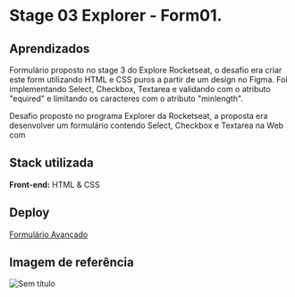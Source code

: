 # Stage 03 Explorer - Form01.


## Aprendizados

Formulário proposto no stage 3 do Explore Rocketseat, o desafio era criar este form utilizando HTML e CSS puros a partir de um design no Figma.
Foi implementando Select, Checkbox, Textarea e validando com o atributo "equired" e limitando os caracteres com o atributo "minlength".


Desafio proposto no programa Explorer da Rocketseat, a proposta era desenvolver um formulário contendo Select, Checkbox e Textarea na Web com 

## Stack utilizada

**Front-end:** HTML & CSS

## Deploy

<a href="https://formularioavancadostage03.netlify.app/" target="_blank">Formulário Avançado</a>

## Imagem de referência
 
![Sem título](https://user-images.githubusercontent.com/108701750/188022547-17647cc8-e30b-4da6-a774-6290ee798d9c.png)




